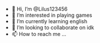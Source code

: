 - 👋 Hi, I’m @Lilus123456
- 👀 I’m interested in playing games
- 🌱 I’m currently learning english
- 💞️ I’m looking to collaborate on idk
- 📫 How to reach me ...

<!---
Lilus123456/Lilus123456 is a ✨ special ✨ repository because its `README.md` (this file) appears on your GitHub profile.
You can click the Preview link to take a look at your changes.
--->
